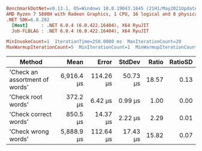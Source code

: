 ``` ini

BenchmarkDotNet=v0.13.1, OS=Windows 10.0.19043.1645 (21H1/May2021Update)
AMD Ryzen 7 5800H with Radeon Graphics, 1 CPU, 16 logical and 8 physical cores
.NET SDK=6.0.202
  [Host]     : .NET 6.0.4 (6.0.422.16404), X64 RyuJIT
  Job-FLBLAG : .NET 6.0.4 (6.0.422.16404), X64 RyuJIT

MinInvokeCount=1  IterationTime=250.0000 ms  MaxIterationCount=20  
MaxWarmupIterationCount=5  MinIterationCount=1  MinWarmupIterationCount=1  

```
|                         Method |       Mean |     Error |   StdDev | Ratio | RatioSD |
|------------------------------- |-----------:|----------:|---------:|------:|--------:|
| &#39;Check an assortment of words&#39; | 6,916.4 μs | 114.26 μs | 50.73 μs | 18.57 |    0.13 |
|             &#39;Check root words&#39; |   372.2 μs |   6.42 μs |  0.99 μs |  1.00 |    0.00 |
|          &#39;Check correct words&#39; |   850.5 μs |  14.37 μs |  2.22 μs |  2.29 |    0.01 |
|            &#39;Check wrong words&#39; | 5,888.9 μs | 112.64 μs | 17.43 μs | 15.82 |    0.07 |
